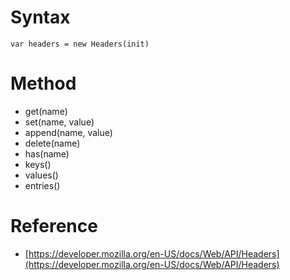 # Syntax

```
var headers = new Headers(init)
```

# Method

* get(name)
* set(name, value)
* append(name, value)
* delete(name)
* has(name)
* keys()
* values()
* entries()

# Reference

* [https://developer.mozilla.org/en-US/docs/Web/API/Headers](https://developer.mozilla.org/en-US/docs/Web/API/Headers)